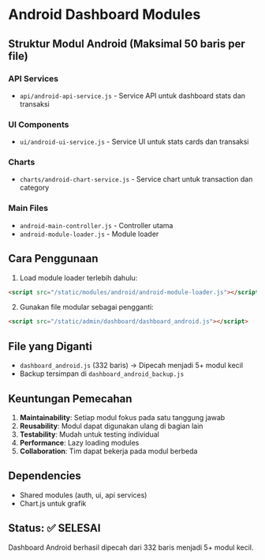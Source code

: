 # Android Dashboard Modules

## Struktur Modul Android (Maksimal 50 baris per file)

### API Services
- `api/android-api-service.js` - Service API untuk dashboard stats dan transaksi

### UI Components  
- `ui/android-ui-service.js` - Service UI untuk stats cards dan transaksi

### Charts
- `charts/android-chart-service.js` - Service chart untuk transaction dan category

### Main Files
- `android-main-controller.js` - Controller utama
- `android-module-loader.js` - Module loader

## Cara Penggunaan

1. Load module loader terlebih dahulu:
```html
<script src="/static/modules/android/android-module-loader.js"></script>
```

2. Gunakan file modular sebagai pengganti:
```html
<script src="/static/admin/dashboard/dashboard_android.js"></script>
```

## File yang Diganti

- `dashboard_android.js` (332 baris) → Dipecah menjadi 5+ modul kecil
- Backup tersimpan di `dashboard_android_backup.js`

## Keuntungan Pemecahan

1. **Maintainability**: Setiap modul fokus pada satu tanggung jawab
2. **Reusability**: Modul dapat digunakan ulang di bagian lain
3. **Testability**: Mudah untuk testing individual
4. **Performance**: Lazy loading modules
5. **Collaboration**: Tim dapat bekerja pada modul berbeda

## Dependencies

- Shared modules (auth, ui, api services)
- Chart.js untuk grafik

## Status: ✅ SELESAI
Dashboard Android berhasil dipecah dari 332 baris menjadi 5+ modul kecil.
